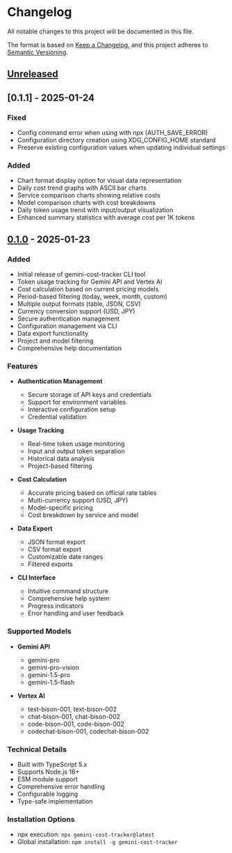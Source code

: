 # Changelog

All notable changes to this project will be documented in this file.

The format is based on [Keep a Changelog](https://keepachangelog.com/en/1.0.0/),
and this project adheres to [Semantic Versioning](https://semver.org/spec/v2.0.0.html).

## [Unreleased]

## [0.1.1] - 2025-01-24

### Fixed
- Config command error when using with npx (AUTH_SAVE_ERROR)
- Configuration directory creation using XDG_CONFIG_HOME standard
- Preserve existing configuration values when updating individual settings

### Added
- Chart format display option for visual data representation
- Daily cost trend graphs with ASCII bar charts
- Service comparison charts showing relative costs
- Model comparison charts with cost breakdowns
- Daily token usage trend with input/output visualization
- Enhanced summary statistics with average cost per 1K tokens

## [0.1.0] - 2025-01-23

### Added
- Initial release of gemini-cost-tracker CLI tool
- Token usage tracking for Gemini API and Vertex AI
- Cost calculation based on current pricing models
- Period-based filtering (today, week, month, custom)
- Multiple output formats (table, JSON, CSV)
- Currency conversion support (USD, JPY)
- Secure authentication management
- Configuration management via CLI
- Data export functionality
- Project and model filtering
- Comprehensive help documentation

### Features
- **Authentication Management**
  - Secure storage of API keys and credentials
  - Support for environment variables
  - Interactive configuration setup
  - Credential validation

- **Usage Tracking**
  - Real-time token usage monitoring
  - Input and output token separation
  - Historical data analysis
  - Project-based filtering

- **Cost Calculation**
  - Accurate pricing based on official rate tables
  - Multi-currency support (USD, JPY)
  - Model-specific pricing
  - Cost breakdown by service and model

- **Data Export**
  - JSON format export
  - CSV format export
  - Customizable date ranges
  - Filtered exports

- **CLI Interface**
  - Intuitive command structure
  - Comprehensive help system
  - Progress indicators
  - Error handling and user feedback

### Supported Models
- **Gemini API**
  - gemini-pro
  - gemini-pro-vision
  - gemini-1.5-pro
  - gemini-1.5-flash

- **Vertex AI**
  - text-bison-001, text-bison-002
  - chat-bison-001, chat-bison-002
  - code-bison-001, code-bison-002
  - codechat-bison-001, codechat-bison-002

### Technical Details
- Built with TypeScript 5.x
- Supports Node.js 16+
- ESM module support
- Comprehensive error handling
- Configurable logging
- Type-safe implementation

### Installation Options
- npx execution: `npx gemini-cost-tracker@latest`
- Global installation: `npm install -g gemini-cost-tracker`

[Unreleased]: https://github.com/username/gemini-cost-tracker/compare/v0.1.0...HEAD
[0.1.0]: https://github.com/username/gemini-cost-tracker/releases/tag/v0.1.0